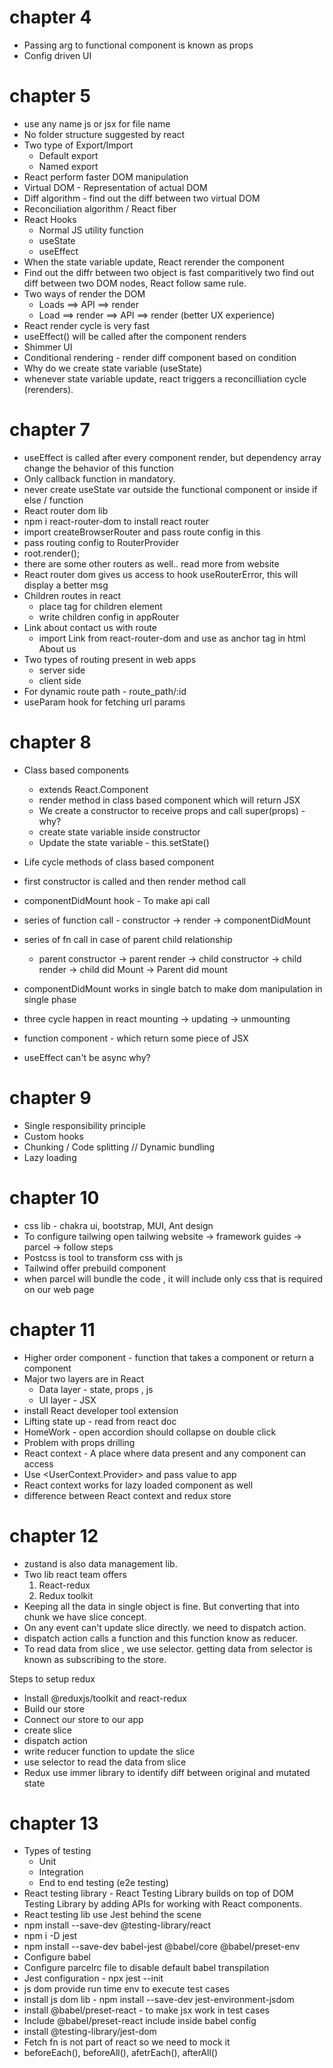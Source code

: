 # chapter 4
- Passing arg to functional component is known as props
- Config driven UI

# chapter 5
- use any name js or jsx for file name
- No folder structure suggested by react
- Two type of Export/Import
    - Default export
    - Named export
- React perform faster DOM manipulation
- Virtual DOM - Representation of actual DOM
- Diff algorithm - find out the diff between two virtual DOM
- Reconciliation algorithm / React fiber
- React Hooks 
    - Normal JS utility function
    - useState
    - useEffect
- When the state variable update, React rerender the component
- Find out the diffr between two object is fast comparitively two find out diff between two DOM nodes, React follow same rule.
- Two ways of render the DOM 
    - Loads ==> API ==> render
    - Load ==> render ==> API ==> render (better UX experience)
- React render cycle is very fast
- useEffect() will be called after the component renders
- Shimmer UI
- Conditional rendering - render diff component based on condition <Shimmer>
- Why do we create state variable (useState) 
- whenever state variable update, react triggers a reconcilliation cycle (rerenders).

# chapter 7
- useEffect is called after every component render, but dependency array change the behavior of this function
- Only callback function in mandatory.
- never create useState var outside the functional component or inside if else / function
- React router dom lib
- npm i react-router-dom to install react router
- import createBrowserRouter and pass route config in this
- pass routing config to RouterProvider
- root.render(<RouterProvider router={appRouter} />);
- there are some other routers as well.. read more from website
- React router dom gives us access to hook useRouterError, this will display a better msg
- Children routes in react
    - place <Outlet /> tag for children element
    - write children config in appRouter
- Link about contact us with route 
    - import Link from react-router-dom and use as anchor tag in html <Link to="/about">About us</Link>
- Two types of routing present in web apps
    - server side
    - client side
- For dynamic route path - route_path/:id
- useParam hook for fetching url params

# chapter 8

- Class based components 
    - extends React.Component
    - render method in class based component which will return JSX 
    - We create a constructor to receive props and call super(props) - why?
    - create state variable inside constructor
    - Update the state variable - this.setState()
- Life cycle methods of class based component
- first constructor is called and then render method call
- componentDidMount hook - To make api call
- series of function call - constructor -> render -> componentDidMount

- series of fn call in case of parent child relationship
    - parent constructor -> parent render -> child constructor -> child render -> child did Mount -> Parent did mount
- componentDidMount works in single batch to make dom manipulation in single phase
- three cycle happen in react 
 mounting -> updating -> unmounting

- function component - which return some piece of JSX
- useEffect can't be async why?

# chapter 9
- Single responsibility principle
- Custom hooks
- Chunking / Code splitting // Dynamic bundling
- Lazy loading

# chapter 10
- css lib - chakra ui, bootstrap, MUI, Ant design
- To configure tailwing open tailwing website -> framework guides -> parcel -> follow steps
- Postcss is tool to transform css with js
- Tailwind offer prebuild component
- when parcel will bundle the code , it will include only css that is required on our web page

# chapter 11
- Higher order component - function that takes a component or return a component
- Major two layers are in React
    - Data layer - state, props , js
    - UI layer - JSX
- install React developer tool extension
- Lifting state up - read from react doc
- HomeWork - open accordion should collapse on double click
- Problem with props drilling
- React context - A place where data present and any component can access 
- Use <UserContext.Provider> and pass value to app
- React context works for lazy loaded component as well
- difference between React context and redux store

# chapter 12
- zustand is also data management lib.
- Two lib react team offers 
    1. React-redux
    2. Redux toolkit
- Keeping all the data in single object is fine. But converting that into chunk we have slice concept.
- On any event can't update slice directly. we need to dispatch action.
- dispatch action calls a function and this function know as reducer.
- To read data from slice , we use selector. getting data from selector is known as subscribing to the store.

Steps to setup redux
- Install @reduxjs/toolkit and react-redux 
- Build our store
- Connect our store to our app
- create slice
- dispatch action
- write reducer function to update the slice
- use selector to read the data from slice
- Redux use immer library to identify diff between original and mutated state

# chapter 13

- Types of testing
    - Unit
    - Integration
    - End to end testing (e2e testing)
- React testing library - React Testing Library builds on top of DOM Testing Library by adding APIs for working with React components.
- React testing lib use Jest behind the scene
- npm install --save-dev @testing-library/react
- npm i -D jest
- npm install --save-dev babel-jest @babel/core @babel/preset-env
- Configure babel
- Configure parcelrc file to disable default babel transpilation
- Jest configuration - npx jest --init
- js dom provide run time env to execute test cases
- install js dom lib - npm install --save-dev jest-environment-jsdom
- install @babel/preset-react - to make jsx work in test cases
- Include @babel/preset-react include inside babel config
- install @testing-library/jest-dom
- Fetch fn is not part of react so we need to mock it
- beforeEach(), beforeAll(), afetrEach(), afterAll()